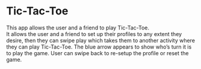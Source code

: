 # Tic-Tac-Toe
This app allows the user and a friend to play Tic-Tac-Toe.\
It allows the user and a friend to set up their profiles to any extent they desire, then they can swipe
play which takes them to another activity where they can play Tic-Tac-Toe. The blue arrow appears to show who’s turn it is
to play the game. User can swipe back to re-setup the profile or reset the game.
